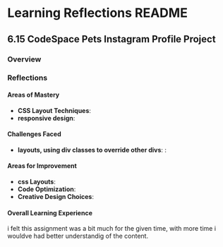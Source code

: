 
# Learning Reflections README 

## **6.15 CodeSpace Pets Instagram Profile Project**

### Overview


### Reflections

#### Areas of Mastery

- **CSS Layout Techniques**:
- **responsive design**:

#### Challenges Faced

- **layouts, using div classes to override other divs**:
: 

#### Areas for Improvement

- **css Layouts**: 
- **Code Optimization**: 
- **Creative Design Choices**:

#### Overall Learning Experience

i felt this assignment was a bit much for the given time, with more time i wouldve had better understandig of the content.
